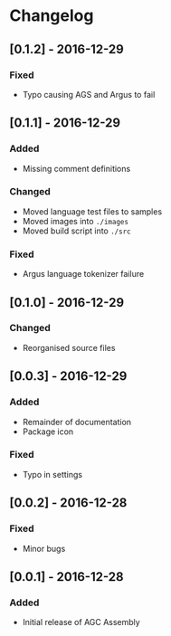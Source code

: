 # Changelog

## [0.1.2] - 2016-12-29
### Fixed
- Typo causing AGS and Argus to fail

## [0.1.1] - 2016-12-29
### Added
- Missing comment definitions
### Changed
- Moved language test files to samples
- Moved images into `./images`
- Moved build script into `./src`
### Fixed
- Argus language tokenizer failure

## [0.1.0] - 2016-12-29
### Changed
- Reorganised source files

## [0.0.3] - 2016-12-29
### Added
- Remainder of documentation
- Package icon
### Fixed
- Typo in settings

## [0.0.2] - 2016-12-28
### Fixed
- Minor bugs

## [0.0.1] - 2016-12-28
### Added
- Initial release of AGC Assembly